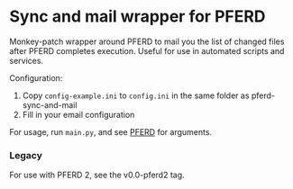 # Sync and mail wrapper for PFERD

Monkey-patch wrapper around PFERD to mail you the list of changed files after PFERD completes execution. Useful for use
in automated scripts and services.

Configuration:
1. Copy `config-example.ini` to `config.ini` in the same folder as pferd-sync-and-mail
1. Fill in your email configuration

For usage, run `main.py`, and see [PFERD](https://github.com/Garmelon/PFERD) for arguments.

### Legacy
For use with PFERD 2, see the v0.0-pferd2 tag.
